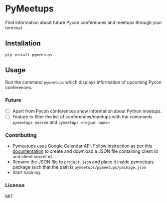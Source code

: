 # PyMeetups

Find information about future Pycon conferences and meetups through your terminal

## Installation
`pip install pymeetups`

## Usage
Run the command `pymeetups` which displays information of upcoming Pycon conferences.

### Future 
- [ ] Apart from Pycon conferences show information about Python meetups.
- [ ] Feature to filter the list of conferences/meetups with the commands `pymeetups nearme` and `pymeetups <region name>` 

### Contributing

 - Pymeetups uses Google Calendar API. Follow instruction as per [this documentation](https://developers.google.com/google-apps/calendar/quickstart/python) to create and download a JSON file containing client id and client secret id.
 - Rename the JSON file to `project.json` and place it inside pymeetups package such that the path is `pymeetups/pymeetups/package.json`
- Start hacking.
### License
MIT
